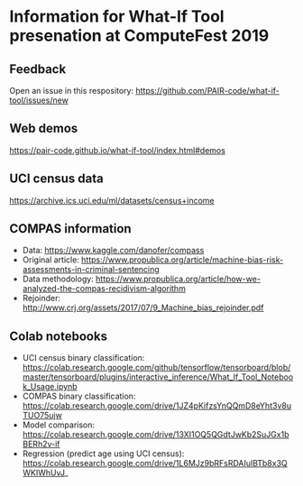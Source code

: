 # Information for What-If Tool presenation at ComputeFest 2019

## Feedback
Open an issue in this respository: https://github.com/PAIR-code/what-if-tool/issues/new

## Web demos
https://pair-code.github.io/what-if-tool/index.html#demos

## UCI census data
https://archive.ics.uci.edu/ml/datasets/census+income

## COMPAS information
- Data: https://www.kaggle.com/danofer/compass
- Original article: https://www.propublica.org/article/machine-bias-risk-assessments-in-criminal-sentencing
- Data methodology: https://www.propublica.org/article/how-we-analyzed-the-compas-recidivism-algorithm
- Rejoinder: http://www.crj.org/assets/2017/07/9_Machine_bias_rejoinder.pdf

## Colab notebooks
- UCI census binary classification: https://colab.research.google.com/github/tensorflow/tensorboard/blob/master/tensorboard/plugins/interactive_inference/What_If_Tool_Notebook_Usage.ipynb 
- COMPAS binary classification: https://colab.research.google.com/drive/1JZ4pKifzsYnQQmD8eYht3v8uTUO75ujw
- Model comparison: https://colab.research.google.com/drive/13XI1OQ5QGdtJwKb2SuJGx1bBERh2v-if
- Regression (predict age using UCI census): https://colab.research.google.com/drive/1L6MJz9bRFsRDAIulBTb8x3QWKIWhUvJ_
